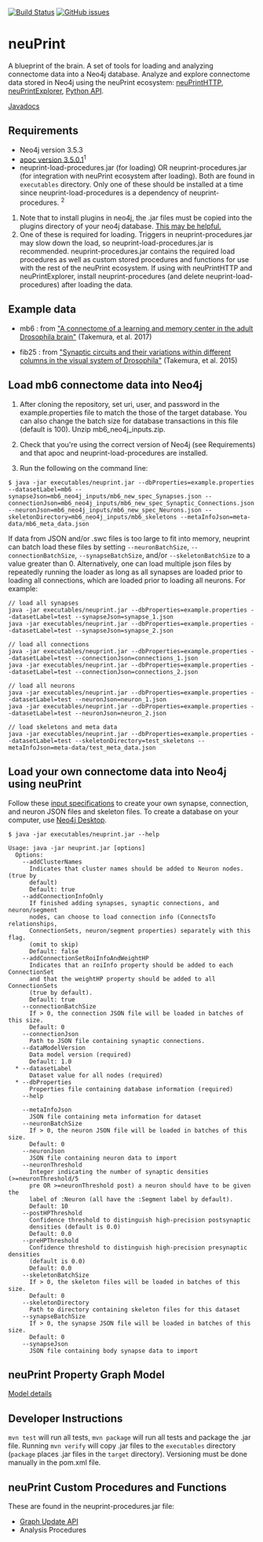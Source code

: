 [![Build Status](https://travis-ci.org/connectome-neuprint/neuPrint.svg?branch=master)](https://travis-ci.org/connectome-neuprint/neuPrint) 
[![GitHub issues](https://img.shields.io/github/issues/connectome-neuprint/neuPrint.svg)](https://GitHub.com/connectome-neuprint/neuPrint/issues/)


# neuPrint
A blueprint of the brain. A set of tools for loading and analyzing connectome data into a Neo4j database. Analyze and explore connectome data stored in Neo4j using the neuPrint ecosystem: [neuPrintHTTP](https://github.com/connectome-neuprint/neuPrintHTTP), [neuPrintExplorer](https://github.com/connectome-neuprint/neuPrintExplorer), [Python API](https://github.com/connectome-neuprint/neuprint-python). 

[Javadocs](https://connectome-neuprint.github.io/neuPrint/)

## Requirements
* Neo4j version 3.5.3
* [apoc version 3.5.0.1](https://github.com/neo4j-contrib/neo4j-apoc-procedures/releases/tag/3.5.0.1)<sup>1</sup>
* neuprint-load-procedures.jar (for loading) OR neuprint-procedures.jar (for integration with neuPrint ecosystem after loading). Both are found in `executables` directory. Only one of these should be installed at a time since neuprint-load-procedures is a dependency of neuprint-procedures. <sup>2</sup>
    
1. Note that to install plugins in neo4j, the .jar files must be copied into the plugins directory of your neo4j database. [This may be helpful.](https://community.neo4j.com/t/how-can-i-install-apoc-library-for-neo4j-version-3-4-6-edition-community/1495)
2. One of these is required for loading. Triggers in neuprint-procedures.jar may slow down the load, so neuprint-load-procedures.jar is recommended. neuprint-procedures.jar contains the required load procedures as well as custom stored procedures and functions for use with the rest of the neuPrint ecosystem. If using with neuPrintHTTP and neuPrintExplorer, install neuprint-procedures (and delete neuprint-load-procedures) after loading the data.


## Example data

* mb6 : from ["A connectome of a learning and memory center in the adult Drosophila brain"](https://elifesciences.org/articles/26975) (Takemura, et al. 2017)

* fib25 : from ["Synaptic circuits and their variations within different columns in the visual system of Drosophila"](https://www.pnas.org/content/112/44/13711) (Takemura, et al. 2015)

## Load mb6 connectome data into Neo4j

1. After cloning the repository, set uri, user, and password in the example.properties file to match the those of the target database. You can also change the batch size for database transactions in this file (default is 100). Unzip mb6_neo4j_inputs.zip.  

2. Check that you're using the correct version of Neo4j (see Requirements) and that apoc and neuprint-load-procedures are installed. 

3. Run the following on the command line:
```console
$ java -jar executables/neuprint.jar --dbProperties=example.properties --datasetLabel=mb6 --synapseJson=mb6_neo4j_inputs/mb6_new_spec_Synapses.json --connectionJson=mb6_neo4j_inputs/mb6_new_spec_Synaptic_Connections.json --neuronJson=mb6_neo4j_inputs/mb6_new_spec_Neurons.json --skeletonDirectory=mb6_neo4j_inputs/mb6_skeletons --metaInfoJson=meta-data/mb6_meta_data.json
```

If data from JSON and/or .swc files is too large to fit into memory, neuprint can batch load these files by setting `--neuronBatchSize`, `--connectionBatchSize`, `--synapseBatchSize`, and/or `--skeletonBatchSize` to a value greater than 0. Alternatively, one can load multiple json files by repeatedly running the loader as long as all synapses are loaded prior to loading all connections, which are loaded prior to loading all neurons. For example:

```console
// load all synapses
java -jar executables/neuprint.jar --dbProperties=example.properties --datasetLabel=test --synapseJson=synapse_1.json
java -jar executables/neuprint.jar --dbProperties=example.properties --datasetLabel=test --synapseJson=synapse_2.json

// load all connections
java -jar executables/neuprint.jar --dbProperties=example.properties --datasetLabel=test --connectionJson=connections_1.json
java -jar executables/neuprint.jar --dbProperties=example.properties --datasetLabel=test --connectionJson=connections_2.json

// load all neurons
java -jar executables/neuprint.jar --dbProperties=example.properties --datasetLabel=test --neuronJson=neuron_1.json
java -jar executables/neuprint.jar --dbProperties=example.properties --datasetLabel=test --neuronJson=neuron_2.json

// load skeletons and meta data
java -jar executables/neuprint.jar --dbProperties=example.properties --datasetLabel=test --skeletonDirectory=test_skeletons --metaInfoJson=meta-data/test_meta_data.json
```

## Load your own connectome data into Neo4j using neuPrint

Follow these [input specifications](jsonspecs.md) to create your own synapse, connection, and neuron JSON files and skeleton files. To create a database on your computer, use [Neo4j Desktop](https://neo4j.com/download/?ref=product).

```console
$ java -jar executables/neuprint.jar --help
  
Usage: java -jar neuprint.jar [options]
  Options:
    --addClusterNames
      Indicates that cluster names should be added to Neuron nodes. (true by 
      default) 
      Default: true
    --addConnectionInfoOnly
      If finished adding synapses, synaptic connections, and neuron/segment 
      nodes, can choose to load connection info (ConnectsTo relationships, 
      ConnectionSets, neuron/segment properties) separately with this flag. 
      (omit to skip)
      Default: false
    --addConnectionSetRoiInfoAndWeightHP
      Indicates that an roiInfo property should be added to each ConnectionSet 
      and that the weightHP property should be added to all ConnectionSets 
      (true by default).
      Default: true
    --connectionBatchSize
      If > 0, the connection JSON file will be loaded in batches of this size.
      Default: 0
    --connectionJson
      Path to JSON file containing synaptic connections.
    --dataModelVersion
      Data model version (required)
      Default: 1.0
  * --datasetLabel
      Dataset value for all nodes (required)
  * --dbProperties
      Properties file containing database information (required)
    --help

    --metaInfoJson
      JSON file containing meta information for dataset
    --neuronBatchSize
      If > 0, the neuron JSON file will be loaded in batches of this size.
      Default: 0
    --neuronJson
      JSON file containing neuron data to import
    --neuronThreshold
      Integer indicating the number of synaptic densities (>=neuronThreshold/5 
      pre OR >=neuronThreshold post) a neuron should have to be given the 
      label of :Neuron (all have the :Segment label by default).
      Default: 10
    --postHPThreshold
      Confidence threshold to distinguish high-precision postsynaptic 
      densities (default is 0.0)
      Default: 0.0
    --preHPThreshold
      Confidence threshold to distinguish high-precision presynaptic densities 
      (default is 0.0)
      Default: 0.0
    --skeletonBatchSize
      If > 0, the skeleton files will be loaded in batches of this size.
      Default: 0
    --skeletonDirectory
      Path to directory containing skeleton files for this dataset
    --synapseBatchSize
      If > 0, the synapse JSON file will be loaded in batches of this size.
      Default: 0
    --synapseJson
      JSON file containing body synapse data to import

```
## neuPrint Property Graph Model

[Model details](pgmspecs.md)

## Developer Instructions

`mvn test` will run all tests, `mvn package` will run all tests and package the .jar file. Running `mvn verify` will copy .jar files to the `executables` directory (`package` places .jar files in the `target` directory). Versioning must be done manually in the pom.xml file.

## neuPrint Custom Procedures and Functions
These are found in the neuprint-procedures.jar file:
* [Graph Update API](graphupdateAPI.md)
* Analysis Procedures
      

